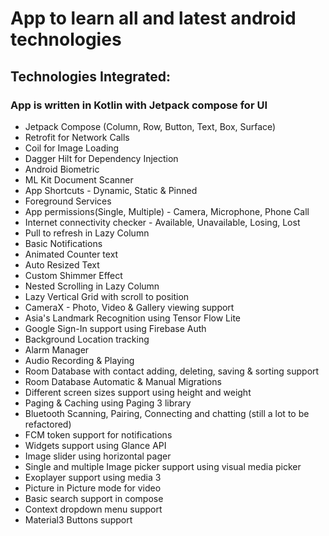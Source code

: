 # App to learn all and latest android technologies

## Technologies Integrated:

### App is written in Kotlin with Jetpack compose for UI

* Jetpack Compose (Column, Row, Button, Text, Box, Surface)
* Retrofit for Network Calls
* Coil for Image Loading
* Dagger Hilt for Dependency Injection
* Android Biometric
* ML Kit Document Scanner
* App Shortcuts - Dynamic, Static & Pinned
* Foreground Services
* App permissions(Single, Multiple) - Camera, Microphone, Phone Call
* Internet connectivity checker - Available, Unavailable, Losing, Lost
* Pull to refresh in Lazy Column
* Basic Notifications
* Animated Counter text
* Auto Resized Text
* Custom Shimmer Effect
* Nested Scrolling in Lazy Column
* Lazy Vertical Grid with scroll to position
* CameraX - Photo, Video & Gallery viewing support
* Asia's Landmark Recognition using Tensor Flow Lite
* Google Sign-In support using Firebase Auth
* Background Location tracking
* Alarm Manager
* Audio Recording & Playing
* Room Database with contact adding, deleting, saving & sorting support
* Room Database Automatic & Manual Migrations
* Different screen sizes support using height and weight
* Paging & Caching using Paging 3 library
* Bluetooth Scanning, Pairing, Connecting and chatting (still a lot to be refactored)
* FCM token support for notifications
* Widgets support using Glance API
* Image slider using horizontal pager
* Single and multiple Image picker support using visual media picker
* Exoplayer support using media 3
* Picture in Picture mode for video
* Basic search support in compose
* Context dropdown menu support
* Material3 Buttons support
